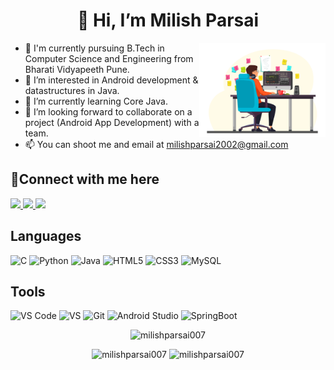 <h1 align="center">👋 Hi, I’m Milish Parsai</h1>

<img align="right" alt="image" width="40%" src=images/programmer_v_02.jpg></img>

- 🏫 I'm currently pursuing B.Tech in Computer Science and Engineering from Bharati Vidyapeeth Pune.	
- 👀 I’m interested in Android development & datastructures in Java.
- 🌱 I’m currently learning Core Java.
- 💞️ I’m looking forward to collaborate on a project (Android App Development) with a team.
- 📫 You can shoot me and email at milishparsai2002@gmail.com

## 🤝Connect with me here

	
  <a href="https://www.instagram.com/milishparsai007/">
    <img src="https://img.shields.io/badge/Instagram-E4405F?style=for-the-badge&logo=instagram&logoColor=white" />
  </a>
	<a href="https://www.linkedin.com/in/milish-parsai-88ab0a19b/">
		<img src="https://img.shields.io/badge/LinkedIn-0077B5?style=for-the-badge&logo=linkedin&logoColor=white" />
	</a>
	<a href="https://twitter.com/milishparsai">
		<img src="https://img.shields.io/badge/Twitter-1DA1F2?style=for-the-badge&logo=twitter&logoColor=white" />
	</a>


## Languages
![C](https://img.shields.io/badge/C-00599C?style=for-the-badge&logo=c&logoColor=white)
![Python](https://img.shields.io/badge/Python-00599C?style=for-the-badge&logo=python&logoColor=white)
![Java](https://img.shields.io/badge/Java-ED8B00?style=for-the-badge&logo=java&logoColor=white)
![HTML5](https://img.shields.io/badge/HTML5-E34F26?style=for-the-badge&logo=html5&logoColor=white)
![CSS3](https://img.shields.io/badge/CSS3-1572B6?style=for-the-badge&logo=css3&logoColor=white)
![MySQL](https://img.shields.io/badge/MySQL-00000F?style=for-the-badge&logo=mysql&logoColor=white)

## Tools
![VS Code](https://img.shields.io/badge/Visual_Studio_Code-0078D4?style=for-the-badge&logo=visual%20studio%20code&logoColor=white)
![VS](https://img.shields.io/badge/Visual_Studio-5C2D91?style=for-the-badge&logo=visual%20studio&logoColor=white)
![Git](https://img.shields.io/badge/Git-F05032?style=for-the-badge&logo=git&logoColor=white)
![Android Studio](https://img.shields.io/badge/Android_Studio-3DDC84?style=for-the-badge&logo=android&logoColor=white)
![SpringBoot](https://img.shields.io/badge/Git-F05032?style=for-the-badge&logo=springboot&logoColor=green)


<p align="center"><img width="50%" src="https://github-readme-stats.vercel.app/api/top-langs?username=milishparsai007&show_icons=true&locale=en&layout=compact&theme=dracula" alt="milishparsai007"/></p>

<p align="center">
        <img width="48%" src="https://github-readme-stats.vercel.app/api?username=milishparsai007&show_icons=true&theme=tokyonight" alt="milishparsai007" />
	<img width="48%" src="https://github-readme-streak-stats.herokuapp.com/?user=milishparsai007&&theme=radical" alt="milishparsai007" />
</p>
